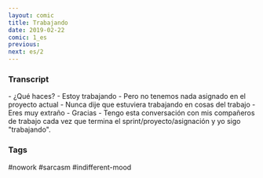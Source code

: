 ```yaml
---
layout: comic
title: Trabajando
date: 2019-02-22
comic: 1_es
previous:
next: es/2
---
```




<h3>Transcript</h3>
<p>
    - ¿Qué haces?
    - Estoy trabajando
    - Pero no tenemos nada asignado en el proyecto actual
    - Nunca dije que estuviera trabajando en cosas del trabajo
    - Eres muy extraño
    - Gracias
    - Tengo esta conversación con mis compañeros de trabajo cada vez que termina el sprint/proyecto/asignación y yo sigo "trabajando".
</p>

<h3>Tags</h3>
<p>#nowork #sarcasm #indifferent-mood</p>